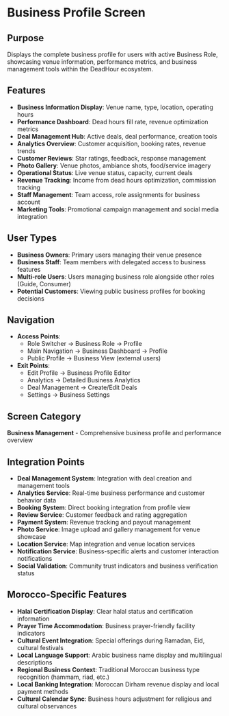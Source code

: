 # Business Profile Screen

## Purpose
Displays the complete business profile for users with active Business Role, showcasing venue information, performance metrics, and business management tools within the DeadHour ecosystem.

## Features
- **Business Information Display**: Venue name, type, location, operating hours
- **Performance Dashboard**: Dead hours fill rate, revenue optimization metrics
- **Deal Management Hub**: Active deals, deal performance, creation tools
- **Analytics Overview**: Customer acquisition, booking rates, revenue trends
- **Customer Reviews**: Star ratings, feedback, response management
- **Photo Gallery**: Venue photos, ambiance shots, food/service imagery
- **Operational Status**: Live venue status, capacity, current deals
- **Revenue Tracking**: Income from dead hours optimization, commission tracking
- **Staff Management**: Team access, role assignments for business account
- **Marketing Tools**: Promotional campaign management and social media integration

## User Types
- **Business Owners**: Primary users managing their venue presence
- **Business Staff**: Team members with delegated access to business features
- **Multi-role Users**: Users managing business role alongside other roles (Guide, Consumer)
- **Potential Customers**: Viewing public business profiles for booking decisions

## Navigation
- **Access Points**:
  - Role Switcher → Business Role → Profile
  - Main Navigation → Business Dashboard → Profile
  - Public Profile → Business View (external users)
- **Exit Points**:
  - Edit Profile → Business Profile Editor
  - Analytics → Detailed Business Analytics
  - Deal Management → Create/Edit Deals
  - Settings → Business Settings

## Screen Category
**Business Management** - Comprehensive business profile and performance overview

## Integration Points
- **Deal Management System**: Integration with deal creation and management tools
- **Analytics Service**: Real-time business performance and customer behavior data
- **Booking System**: Direct booking integration from profile view
- **Review Service**: Customer feedback and rating aggregation
- **Payment System**: Revenue tracking and payout management
- **Photo Service**: Image upload and gallery management for venue showcase
- **Location Service**: Map integration and venue location services
- **Notification Service**: Business-specific alerts and customer interaction notifications
- **Social Validation**: Community trust indicators and business verification status

## Morocco-Specific Features
- **Halal Certification Display**: Clear halal status and certification information
- **Prayer Time Accommodation**: Business prayer-friendly facility indicators
- **Cultural Event Integration**: Special offerings during Ramadan, Eid, cultural festivals
- **Local Language Support**: Arabic business name display and multilingual descriptions
- **Regional Business Context**: Traditional Moroccan business type recognition (hammam, riad, etc.)
- **Local Banking Integration**: Moroccan Dirham revenue display and local payment methods
- **Cultural Calendar Sync**: Business hours adjustment for religious and cultural observances
